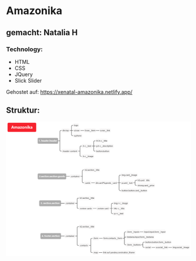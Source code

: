 # Amazonika
## gemacht: Natalia H
### Technology:
- HTML
- CSS
- JQuery
- Slick Slider



Gehostet auf: https://xenatal-amazonika.netlify.app/

## Struktur:
![Mindmap der Struktur](/Amazonika.png)
